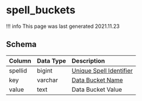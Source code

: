 # spell_buckets

!!! info
	This page was last generated 2021.11.23

## Schema
| Column | Data Type | Description |
| :--- | :--- | :--- |
| spellid | bigint | [Unique Spell Identifier](spells_new.md) |
| key | varchar | [Data Bucket Name](../../schema/data-storage/data_buckets.md) |
| value | text | Data Bucket Value |

